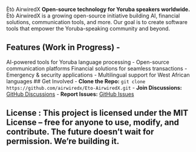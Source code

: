 Ètò AirwiredX 
**Open-source technology for Yoruba speakers worldwide.** 
Ètò AirwiredX is a growing open-source initiative building AI, financial solutions, communication tools, and more. Our goal is to create software tools that empower the Yoruba-speaking community and beyond. 
## Features (Work in Progress) - 
AI-powered tools for Yoruba language processing - 
Open-source communication platforms 
Financial solutions for seamless transactions - 
Emergency & security applications - 
Multilingual support for West African languages ## 
Get Involved - 
**Clone the Repo:** `git clone https://github.com/airwiredx/Eto-AirwiredX.git` - 
**Join Discussions:** [GitHub Discussions](#) - 
**Report Issues:** [GitHub Issues](#) 
## License : This project is licensed under the **MIT License** – free for anyone to use, modify, and contribute. **The future doesn’t wait for permission. We’re building it.**
